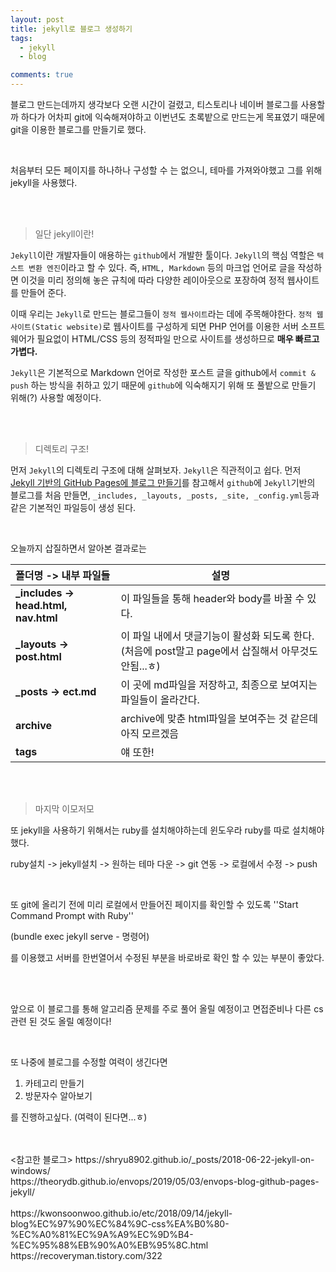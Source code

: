 ```yaml
---
layout: post
title: jekyll로 블로그 생성하기
tags:
  - jekyll
  - blog

comments: true
---
```




블로그 만드는데까지 생각보다 오랜 시간이 걸렸고, 티스토리나 네이버 블로그를 사용할까 하다가 어차피 git에 익숙해져야하고 이번년도 초록밭으로 만드는게 목표였기 때문에 git을 이용한 블로그를 만들기로 했다.

<br>

처음부터 모든 페이지를 하나하나 구성할 수 는 없으니, 테마를 가져와야했고 그를 위해 jekyll을 사용했다.

<br><br>

>  일단 jekyll이란!

`Jekyll`이란 개발자들이 애용하는 `github`에서 개발한 툴이다.  `Jekyll`의 핵심 역할은 `텍스트 변환 엔진`이라고 할 수 있다. 즉, `HTML, Markdown` 등의 마크업 언어로 글을 작성하면 이것을 미리 정의해 놓은 규칙에 따라 다양한 레이아웃으로 포장하여 정적 웹사이트를 만들어 준다.

 이때 우리는 `Jekyll`로 만드는 블로그들이 `정적 웹사이트`라는 데에 주목해야한다. `정적 웹사이트(Static website)`로 웹사이트를 구성하게 되면 PHP 언어를 이용한 서버 소프트웨어가 필요없이 HTML/CSS 등의 정적파일 만으로 사이트를 생성하므로 **매우 빠르고 가볍다.**

 `Jekyll`은 기본적으로 Markdown 언어로 작성한 포스트 글을 github에서 `commit & push` 하는 방식을 취하고 있기 때문에 `github`에 익숙해지기 위해 또 풀밭으로 만들기 위해(?) 사용할 예정이다.

<br><br>

> 디렉토리 구조!

먼저 `Jekyll`의 디렉토리 구조에 대해 살펴보자.  `Jekyll`은 직관적이고 쉽다. 먼저 [Jekyll 기반의 GitHub Pages에 블로그 만들기](https://xho95.github.io/blog/github/jekyll/git/2016/01/11/Make-a-blog-with-Jekyll.html)를 참고해서 `github`에 `Jekyll`기반의 블로그를 처음 만들면, `_includes, _layouts, _posts, _site, _config.yml`등과 같은 기본적인 파일등이 생성 된다.

<br>

오늘까지 삽질하면서 알아본 결과로는

| 폴더명 -> 내부 파일들                 | 설명                                                         |
| :------------------------------------ | ------------------------------------------------------------ |
| **_includes -> head.html,  nav.html** | 이 파일들을 통해 header와 body를 바꿀 수 있다.               |
| **_layouts -> post.html**             | 이 파일 내에서 댓글기능이 활성화 되도록 한다. (처음에 post말고 page에서 삽질해서 아무것도 안됨...ㅎ) |
| **_posts -> ect.md**                  | 이 곳에 md파일을 저장하고, 최종으로 보여지는 파일들이 올라간다. |
| **archive**                           | archive에 맞춘 html파일을 보여주는 것 같은데 아직 모르겠음   |
| **tags**                              | 얘 또한!                                                     |

<br><br>

> 마지막 이모저모

또 jekyll을 사용하기 위해서는 ruby를 설치해야하는데 윈도우라 ruby를 따로 설치해야 했다.

ruby설치 -> jekyll설치 -> 원하는 테마 다운 -> git 연동 -> 로컬에서 수정 -> push

<br>

또 git에 올리기 전에 미리 로컬에서 만들어진 페이지를 확인할 수 있도록  ''Start Command Prompt with Ruby''

(bundle exec jekyll serve - 명령어)

를 이용했고 서버를 한번열어서 수정된 부분을 바로바로 확인 할 수 있는 부분이 좋았다.

 <br><br>

앞으로 이 블로그를 통해 알고리즘 문제를 주로 풀어 올릴 예정이고 면접준비나 다른 cs관련 된 것도 올릴 예정이다!

<br>

또 나중에 블로그를 수정할 여력이 생긴다면

1. 카테고리 만들기
2. 방문자수 알아보기

를 진행하고싶다. (여력이 된다면...ㅎ)

<br>
<br>
<참고한 블로그>
https://shryu8902.github.io/_posts/2018-06-22-jekyll-on-windows/<br>
https://theorydb.github.io/envops/2019/05/03/envops-blog-github-pages-jekyll/<br>

<br>
<css 안먹힐 때>
https://kwonsoonwoo.github.io/etc/2018/09/14/jekyll-blog%EC%97%90%EC%84%9C-css%EA%B0%80-%EC%A0%81%EC%9A%A9%EC%9D%B4-%EC%95%88%EB%90%A0%EB%95%8C.html<br>
https://recoveryman.tistory.com/322<br>
